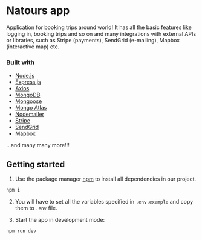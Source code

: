 # Natours app

Application for booking trips around world! It has all the basic features like logging in, booking trips and so on and many integrations with external APIs or libraries, such as Stripe (payments), SendGrid (e-mailing), Mapbox (interactive map) etc.

### Built with
* [Node.js](https://nodejs.org/en/)
* [Express.js](https://expressjs.com/)
* [Axios](https://github.com/axios/axios)
* [MongoDB](https://www.mongodb.com/)
* [Mongoose](https://mongoosejs.com/)
* [Mongo Atlas](https://docs.atlas.mongodb.com/)
* [Nodemailer](https://nodemailer.com/about/)
* [Stripe](https://stripe.com/docs/js)
* [SendGrid](https://sendgrid.com/)
* [Mapbox](https://docs.mapbox.com/mapbox.js/api/)

...and many many more!!!

## Getting started

1. Use the package manager [npm](https://www.npmjs.com/) to install all dependencies in our project.

```bash
npm i
```
2. You will have to set all the variables specified in `.env.example` and copy them to `.env` file.

3. Start the app in development mode:

```bash
npm run dev
```
